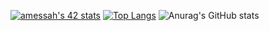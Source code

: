 


[![amessah's 42 stats](https://badge.mediaplus.ma/water/amessah)](https://github.com/oakoudad/badge42)
[![Top Langs](https://github-readme-stats.vercel.app/api/top-langs/?username=abdelbarimessah)](https://github.com/abdelbarimessah)
![Anurag's GitHub stats](https://github-readme-stats.vercel.app/api?username=abdelbarimessah&show_icons=true&theme=radical)
